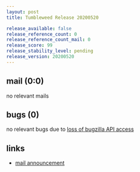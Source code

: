 ```yaml
---
layout: post
title: Tumbleweed Release 20200520

release_available: false
release_reference_count: 0
release_reference_count_mail: 0
release_score: 99
release_stability_level: pending
release_version: 20200520
---
```


## mail (0:0)

no relevant mails

## bugs (0)

<!--more-->

no relevant bugs due to [loss of bugzilla API access](https://bugzilla.opensuse.org/show_bug.cgi?id=1157722)



## links

- [mail announcement](https://lists.opensuse.org/opensuse-factory/2020-05/msg00228.html)
